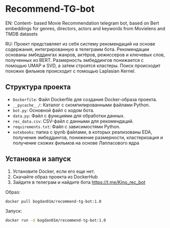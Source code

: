 # Recommend-TG-bot

EN: Content- based Movie Recommendation telegram bot, based on Bert embeddings for genres, directors, actors and keywords from Movielens and TMDB datasets

RU:  Проект представляет из себя систему рекомендаций на основе содержания, интегрированную в телеграмм бота.
Рекомендации основаны эмбеддингах жанров, актёров, режиссеров и ключевых слов, полученных из BERT. Размерность эмбеддингов понижается с помощью UMAP и SVD, а затем строятся кластеры. 
Поиск происходит похожих фильмов происходит с помощью Laplasian Kernel.

## Структура проекта

- `Dockerfile`: Файл Dockerfile для создания Docker-образа проекта.
- `__pycache__/`: Каталог с скомпилированными файлами Python.
- `bot.py`: Основной файл с кодом бота.
- `data.py`: Файл с функциями для обработки данных.
- `rec_data.csv`: CSV-файл с данными для рекомендаций.
- `requirements.txt`: Файл с зависимостями Python.
- `notebooks`: папка с ipynb файлами, в которых реализованы EDA, получение эмбеддингов, понижение размерности, кластеризация и получение схожих фильмов на основе Лапласового ядра


## Установка и запуск

1. Установите Docker, если его еще нет.
2. Скачайте образ проекта из DockerHub
3. Зайдите в телеграм и найдите бота https://t.me/Kino_rec_bot
   
Образ:
```bash
docker pull bogdan01m/recommend-tg-bot:1.0
```
Запуск:
```bash
docker run -d bogdan01m/recommend-tg-bot:1.0
```



